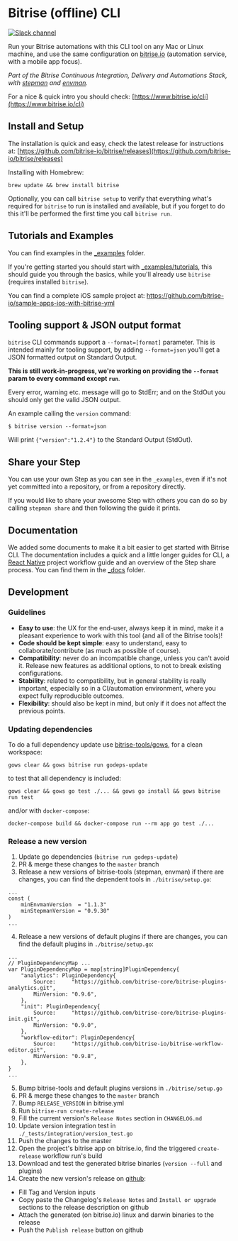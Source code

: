 # Bitrise (offline) CLI

[![Slack channel](http://chat.bitrise.io/badge.svg)](http://chat.bitrise.io)

Run your Bitrise automations with this CLI tool on any Mac or Linux machine, and use the same configuration on
[bitrise.io](https://www.bitrise.io) (automation service, with a mobile app focus).

*Part of the Bitrise Continuous Integration, Delivery and Automations Stack,
with [stepman](https://github.com/bitrise-io/stepman) and [envman](https://github.com/bitrise-io/envman).*

For a nice & quick intro you should check: [https://www.bitrise.io/cli](https://www.bitrise.io/cli)


## Install and Setup

The installation is quick and easy, check the latest release for instructions at: [https://github.com/bitrise-io/bitrise/releases](https://github.com/bitrise-io/bitrise/releases)

Installing with Homebrew:

`brew update && brew install bitrise`

Optionally, you can call `bitrise setup` to verify that everything what's required for `bitrise` to run
is installed and available, but if you forget to do this it'll be performed the first
time you call `bitrise run`.

## Tutorials and Examples

You can find examples in the [_examples](https://github.com/bitrise-io/bitrise/tree/master/_examples) folder.

If you're getting started you should start with [_examples/tutorials](https://github.com/bitrise-io/bitrise/tree/master/_examples/tutorials),
this should guide you through the basics, while you'll already use `bitrise` (requires installed `bitrise`).

You can find a complete iOS sample project at: https://github.com/bitrise-io/sample-apps-ios-with-bitrise-yml


## Tooling support & JSON output format

`bitrise` CLI commands support a `--format=[format]` parameter.
This is intended mainly for tooling support, by adding `--format=json` you'll
get a JSON formatted output on Standard Output.

**This is still work-in-progress, we're working on providing
the `--format` param to every command except `run`**.

Every error, warning etc. message will go to StdErr; and on the StdOut
you should only get the valid JSON output.

An example calling the `version` command:

`$ bitrise version --format=json`

Will print `{"version":"1.2.4"}` to the Standard Output (StdOut).


## Share your Step

You can use your own Step as you can see in the `_examples`, even if it's
not yet committed into a repository, or from a repository directly.

If you would like to share your awesome Step with others
you can do so by calling `stepman share` and then following the
guide it prints.

## Documentation

We added some documents to make it a bit easier to get started with Bitrise CLI. The documentation includes a quick and a little longer guides for CLI, a [React Native](http://facebook.github.io/react-native/) project workflow guide and an overview of the Step share process. You can find them in the [_docs](/_docs/) folder.

## Development

### Guidelines

* __Easy to use__: the UX for the end-user, always keep it in mind, make it a pleasant experience to work with this tool (and all of the Bitrise tools)!
* __Code should be kept simple__: easy to understand, easy to collaborate/contribute (as much as possible of course).
* __Compatibility__: never do an incompatible change, unless you can't avoid it. Release new features as additional options, to not to break existing configurations.
* __Stability__: related to compatibility, but in general stability is really important, especially so in a CI/automation environment, where you expect fully reproducible outcomes.
* __Flexibility__: should also be kept in mind, but only if it does not affect the previous points.

### Updating dependencies

To do a full dependency update use [bitrise-tools/gows](https://github.com/bitrise-tools/gows),
for a clean workspace:

```
gows clear && gows bitrise run godeps-update
```

to test that all dependency is included:

```
gows clear && gows go test ./... && gows go install && gows bitrise run test
```

and/or with `docker-compose`:

```
docker-compose build && docker-compose run --rm app go test ./...
```

### Release a new version

1. Update go dependencies (`bitrise run godeps-update`)
1. PR & merge these changes to the `master` branch
1. Release a new versions of bitrise-tools (stepman, envman) if there are changes, you can find the dependent tools in `./bitrise/setup.go`: 

```
...
const (
	minEnvmanVersion  = "1.1.3"
	minStepmanVersion = "0.9.30"
)
...
```

4. Release a new versions of default plugins if there are changes, you can find the default plugins in `./bitrise/setup.go`:

```
...
// PluginDependencyMap ...
var PluginDependencyMap = map[string]PluginDependency{
	"analytics": PluginDependency{
		Source:     "https://github.com/bitrise-core/bitrise-plugins-analytics.git",
		MinVersion: "0.9.6",
	},
	"init": PluginDependency{
		Source:     "https://github.com/bitrise-core/bitrise-plugins-init.git",
		MinVersion: "0.9.0",
	},
	"workflow-editor": PluginDependency{
		Source:     "https://github.com/bitrise-io/bitrise-workflow-editor.git",
		MinVersion: "0.9.8",
	},
}
...
```

5. Bump bitrise-tools and default plugins versions in `./bitrise/setup.go`
1. PR & merge these changes to the `master` branch
1. Bump `RELEASE_VERSION` in bitrise.yml
1. Run `bitrise-run create-release`
1. Fill the current version's `Release Notes` section in `CHANGELOG.md`
1. Update version integration test in `./_tests/integration/version_test.go`
1. Push the changes to the master
1. Open the project's bitrise app on bitrise.io, find the triggered `create-release` workflow run's build
1. Download and test the generated bitrise binaries (`version --full` and plugins)
1. Create the new version's release on [github](https://github.com/bitrise-io/bitrise/releases/new):
  - Fill Tag and Version inputs
  - Copy paste the Changelog's `Release Notes` and `Install or upgrade` sections to the release description on github
  - Attach the generated (on bitrise.io) linux and darwin binaries to the release
  - Push the `Publish release` button on github
